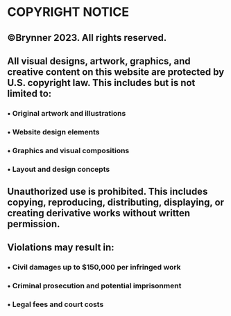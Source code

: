 # **COPYRIGHT NOTICE**

## **©Brynner 2023. All rights reserved.**

## **All visual designs, artwork, graphics, and creative content on this website are protected by U.S. copyright law. This includes but is not limited to:**
### **• Original artwork and illustrations**
### **• Website design elements** 
### **• Graphics and visual compositions**
### **• Layout and design concepts**

## **Unauthorized use is prohibited. This includes copying, reproducing, distributing, displaying, or creating derivative works without written permission.**

## **Violations may result in:**
### **• Civil damages up to $150,000 per infringed work**
### **• Criminal prosecution and potential imprisonment**
### **• Legal fees and court costs**
